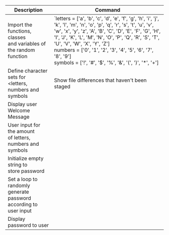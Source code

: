 
| Description | Command |
| --- | --- |
| Import the functions, classes <br>and variables of the random function | `letters = ['a', 'b', 'c', 'd', 'e', 'f', 'g', 'h', 'i', 'j', 'k', 'l', 'm', 'n', 'o', 'p', 'q', 'r', 's', 't', 'u', 'v', 'w', 'x', 'y', 'z', 'A', 'B', 'C', 'D', 'E', 'F', 'G', 'H', 'I', 'J', 'K', 'L', 'M', 'N', 'O', 'P', 'Q', 'R', 'S', 'T', 'U', 'V', 'W', 'X', 'Y', 'Z']<br>numbers = ['0', '1', '2', '3', '4', '5', '6', '7', '8', '9']<br>symbols = ['!', '#', '$', '%', '&', '(', ')', '*', '+']</br> |
| Define character sets for <br><letters, numbers and symbols</br> | Show file differences that haven't been staged |
| Display user Welcome Message | |
| User input for the amount <br>of letters, numbers and symbols</br> | | 
| Initialize empty string to <br>store password</br> | |
| Set a loop to randomly generate password <br>according to user input</br> | |
| Display password to user | 
